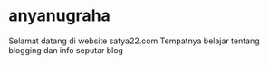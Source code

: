 # anyanugraha
Selamat datang di website satya22.com
Tempatnya belajar tentang blogging dan info seputar blog
